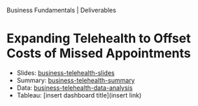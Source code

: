 Business Fundamentals | Deliverables

# Expanding Telehealth to Offset Costs of Missed Appointments  

* Slides: [business-telehealth-slides]()
* Summary: [business-telehealth-summary]()
* Data: [business-telehealth-data-analysis](https://docs.google.com/spreadsheets/d/1D6C3ND8lyubF3_ExAL7TZzlsHO7_-m1A3CbWIuYEd6Q/edit?usp=sharing)
* Tableau: [insert dashboard title](insert link)

